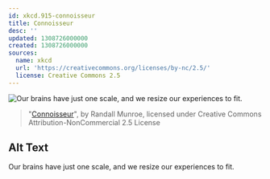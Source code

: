 ```yaml
---
id: xkcd.915-connoisseur
title: Connoisseur
desc: ''
updated: 1308726000000
created: 1308726000000
sources:
  name: xkcd
  url: 'https://creativecommons.org/licenses/by-nc/2.5/'
  license: Creative Commons 2.5
---
```

![Our brains have just one scale, and we resize our experiences to fit.](https://imgs.xkcd.com/comics/connoisseur.png)
> "[Connoisseur](https://xkcd.com/915/)", by Randall Munroe, licensed under Creative Commons Attribution-NonCommercial 2.5 License

## Alt Text
Our brains have just one scale, and we resize our experiences to fit.
